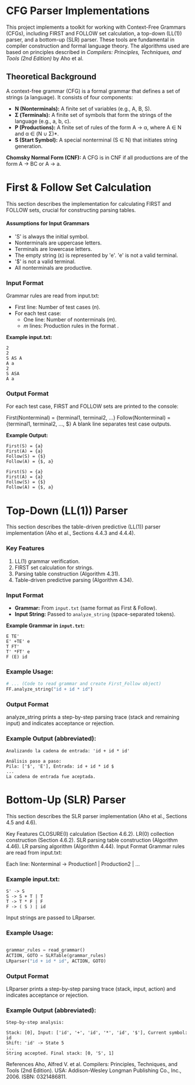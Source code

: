 
# CFG Parser Implementations

This project implements a toolkit for working with Context-Free Grammars (CFGs), including FIRST and FOLLOW set calculation, a top-down (LL(1)) parser, and a bottom-up (SLR) parser. These tools are fundamental in compiler construction and formal language theory. The algorithms used are based on principles described in *Compilers: Principles, Techniques, and Tools (2nd Edition)* by Aho et al.

## Theoretical Background

A context-free grammar (CFG) is a formal grammar that defines a set of strings (a language). It consists of four components:

*   **N (Nonterminals):** A finite set of variables (e.g., A, B, S).
*   **Σ (Terminals):** A finite set of symbols that form the strings of the language (e.g., a, b, c).
*   **P (Productions):** A finite set of rules of the form A → α, where A ∈ N and α ∈ (N ∪ Σ)\*.
*   **S (Start Symbol):** A special nonterminal (S ∈ N) that initiates string generation.

**Chomsky Normal Form (CNF):** A CFG is in CNF if all productions are of the form A → BC or A → a.

# First & Follow Set Calculation

This section describes the implementation for calculating FIRST and FOLLOW sets, crucial for constructing parsing tables.

#### Assumptions for Input Grammars

*   'S' is always the initial symbol.
*   Nonterminals are uppercase letters.
*   Terminals are lowercase letters.
*   The empty string (ε) is represented by 'e'. 'e' is not a valid terminal.
*   '$' is not a valid terminal.
*   All nonterminals are productive.

### Input Format

Grammar rules are read from input.txt:

*   First line: Number of test cases (*n*).
*   For each test case:
    *   One line: Number of nonterminals (*m*).
    *   *m* lines: Production rules in the format <nonterminal> <derivations separated by spaces>.

**Example input.txt:**
```
2
2
S AS A
A a
2
S ASA
A a
```
### Output Format

For each test case, FIRST and FOLLOW sets are printed to the console:

First(Nonterminal) = {terminal1, terminal2, ...}
Follow(Nonterminal) = {terminal1, terminal2, ..., $} A blank line separates test case outputs.

**Example Output:**
```
First(S) = {a}
First(A) = {a}
Follow(S) = {$}
Follow(A) = {$, a}

First(S) = {a}
First(A) = {a}
Follow(S) = {$}
Follow(A) = {$, a}
```


# Top-Down (LL(1)) Parser

This section describes the table-driven predictive (LL(1)) parser implementation (Aho et al., Sections 4.4.3 and 4.4.4).

### Key Features

1.  LL(1) grammar verification.
2.  FIRST set calculation for strings.
3.  Parsing table construction (Algorithm 4.31).
4.  Table-driven predictive parsing (Algorithm 4.34).

### Input Format

*   **Grammar:** From `input.txt` (same format as First & Follow).
*   **Input String:** Passed to `analyze_string` (space-separated tokens).

**Example Grammar in `input.txt`:**
```
E TE'
E' +TE' e
T FT'
T' *FT' e
F (E) id
```


### Example Usage:

```python
# ... (Code to read grammar and create First_Follow object)
FF.analyze_string("id + id * id")

```
### Output Format
analyze_string prints a step-by-step parsing trace (stack and remaining input) and indicates acceptance or rejection.

### Example Output (abbreviated):
```
Analizando la cadena de entrada: 'id + id * id'

Análisis paso a paso:
Pila: ['$', 'E'], Entrada: id + id * id $
...
La cadena de entrada fue aceptada.
```
# Bottom-Up (SLR) Parser
This section describes the SLR parser implementation (Aho et al., Sections 4.5 and 4.6).

Key Features
CLOSURE(I) calculation (Section 4.6.2).
LR(0) collection construction (Section 4.6.2).
SLR parsing table construction (Algorithm 4.46).
LR parsing algorithm (Algorithm 4.44).
Input Format
Grammar rules are read from input.txt:

Each line: Nonterminal -> Production1 | Production2 | ...

### Example input.txt:
```
S' -> S
S -> S + T | T
T -> T * F | F
F -> ( S ) | id
```
Input strings are passed to LRparser.

### Example Usage:

```Python

grammar_rules = read_grammar()
ACTION, GOTO = SLRTable(grammar_rules)
LRparser("id + id * id", ACTION, GOTO)
```
### Output Format
LRparser prints a step-by-step parsing trace (stack, input, action) and indicates acceptance or rejection.

### Example Output (abbreviated):
```
Step-by-step analysis:

Stack: [0], Input: ['id', '+', 'id', '*', 'id', '$'], Current symbol: id
Shift: 'id' -> State 5
...
String accepted. Final stack: [0, 'S', 1]
```
References
Aho, Alfred V. et al. Compilers: Principles, Techniques, and Tools (2nd Edition). USA: Addison-Wesley Longman Publishing Co., Inc., 2006. ISBN: 0321486811.
